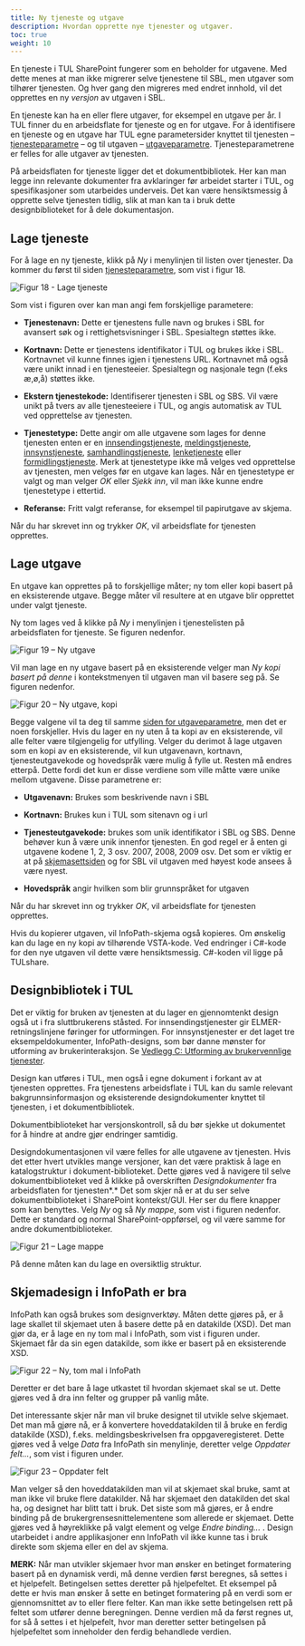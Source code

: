 ```yaml
---
title: Ny tjeneste og utgave
description: Hvordan opprette nye tjenester og utgaver.
toc: true
weight: 10
---
```


En tjeneste i TUL SharePoint fungerer som en beholder for utgavene. Med dette menes at man ikke migrerer selve tjenestene til SBL, men
utgaver som tilhører tjenesten. Og hver gang den migreres med endret innhold, vil det opprettes en ny *versjon* av utgaven i SBL.

En tjeneste kan ha en eller flere utgaver, for eksempel en utgave per år. I TUL finner du en arbeidsflate for tjeneste og en for utgave. For
å identifisere en tjeneste og en utgave har TUL egne parametersider knyttet til tjenesten –
[tjenesteparametre](../felles-funksjonalitet/#tjenesteparametre) – og til utgaven –
[utgaveparametre](../felles-funksjonalitet/#utgaveparametere). Tjenesteparametrene er felles for alle utgaver av tjenesten.

På arbeidsflaten for tjeneste ligger det et dokumentbibliotek. Her kan man legge inn relevante dokumenter fra avklaringer før arbeidet
starter i TUL, og spesifikasjoner som utarbeides underveis. Det kan være hensiktsmessig å opprette selve tjenesten tidlig, slik at man kan
ta i bruk dette designbiblioteket for å dele dokumentasjon.

## Lage tjeneste

For å lage en ny tjeneste, klikk på *Ny* i menylinjen til listen over tjenester. Da kommer du først til siden
[tjenesteparametre](../felles-funksjonalitet/#tjenesteparametre), som vist i figur 18.

![Figur 18 - Lage tjeneste](/docs/images/guides/tul/lage-tjeneste.png "Figur 18 - Lage tjeneste")

Som vist i figuren over kan man angi fem forskjellige parametere:

  - **Tjenestenavn:** Dette er tjenestens fulle navn og brukes i SBL for avansert søk og i rettighetsvisninger i SBL. Spesialtegn støttes
    ikke.

  - **Kortnavn:** Dette er tjenestens identifikator i TUL og brukes ikke i SBL. Kortnavnet vil kunne finnes igjen i tjenestens URL.
    Kortnavnet må også være unikt innad i en tjenesteeier. Spesialtegn og nasjonale tegn (f.eks æ,ø,å) støttes ikke.

  - **Ekstern tjenestekode:** Identifiserer tjenesten i SBL og SBS. Vil være unikt på tvers av alle tjenesteeiere i TUL, og angis automatisk
    av TUL ved opprettelse av tjenesten.

  - **Tjenestetype:** Dette angir om alle utgavene som lages for denne tjenesten enten er en [innsendingstjeneste](../innsending/),
    [meldingstjeneste](../melding/), [innsynstjeneste](../innsyn/), [samhandlingstjeneste](../samhandling/),
    [lenketjeneste](../lenke/) eller [formidlingstjeneste](../formidling/). Merk at tjenestetype ikke må velges ved opprettelse av
    tjenesten, men velges før en utgave kan lages. Når en tjenestetype er valgt og man velger *OK* eller *Sjekk inn*, vil man ikke kunne
    endre tjenestetype i ettertid.

  - **Referanse:** Fritt valgt referanse, for eksempel til papirutgave av skjema.

Når du har skrevet inn og trykker *OK*, vil arbeidsflate for tjenesten opprettes.

## Lage utgave

En utgave kan opprettes på to forskjellige måter; ny tom eller kopi basert på en eksisterende utgave. Begge måter vil resultere at en utgave
blir opprettet under valgt tjeneste.

Ny tom lages ved å klikke på *Ny* i menylinjen i tjenestelisten på arbeidsflaten for tjeneste. Se figuren nedenfor.

![Figur 19 – Ny utgave](/docs/images/guides/tul/ny-utgave.png "Figur 19 – Ny utgave")


Vil man lage en ny utgave basert på en eksisterende velger man *Ny kopi basert på denne* i kontekstmenyen til utgaven man vil basere seg på.
Se figuren nedenfor.

![Figur 20 – Ny utgave, kopi](/docs/images/guides/tul/ny-utgave-kopi.png "Figur 20 – Ny utgave, kopi")

Begge valgene vil ta deg til samme [siden for utgaveparametre](../felles-funksjonalitet/#utgaveparametere), men det er noen forskjeller. Hvis du lager en ny uten å ta kopi av en eksisterende, vil alle
felter være tilgjengelig for utfylling. Velger du derimot å lage utgaven som en kopi av en eksisterende, vil kun utgavenavn, kortnavn,
tjenesteutgavekode og hovedspråk være mulig å fylle ut. Resten må endres etterpå. Dette fordi det kun er disse verdiene som ville måtte være
unike mellom utgavene. Disse parametrene er:

  - **Utgavenavn:** Brukes som beskrivende navn i SBL

  - **Kortnavn:** Brukes kun i TUL som sitenavn og i url

  - **Tjenesteutgavekode:** brukes som unik identifikator i SBL og SBS. Denne behøver kun å være unik innenfor tjenesten. En god regel er å
    enten gi utgavene kodene 1, 2, 3 osv. 2007, 2008, 2009 osv. Det som er viktig er at på [skjemasettsiden](../innsending#skjemasett)
    og for SBL vil utgaven med høyest kode ansees å være nyest.

  - **Hovedspråk** angir hvilken som blir grunnspråket for utgaven

Når du har skrevet inn og trykker *OK*, vil arbeidsflate for tjenesten opprettes.

Hvis du kopierer utgaven, vil InfoPath-skjema også kopieres. Om ønskelig kan du lage en ny kopi av tilhørende VSTA-kode. Ved endringer i
C\#-kode for den nye utgaven vil dette være hensiktsmessig. C\#-koden vil ligge på TULshare.

## Designbibliotek i TUL

Det er viktig for bruken av tjenesten at du lager en gjennomtenkt design også ut i fra sluttbrukerens ståsted. For innsendingstjenester gir
ELMER-retningslinjene føringer for utformingen. For innsynstjenester er det laget tre eksempeldokumenter, InfoPath-designs, som bør danne
mønster for utforming av brukerinteraksjon. Se [Vedlegg C: Utforming av brukervennlige tjenester](../../vedlegg/c/).

Design kan utføres i TUL, men også i egne dokument i forkant av at tjenesten opprettes. Fra tjenestens arbeidsflate i TUL kan du samle
relevant bakgrunnsinformasjon og eksisterende designdokumenter knyttet til tjenesten, i et dokumentbibliotek.

Dokumentbiblioteket har versjonskontroll, så du bør sjekke ut dokumentet for å hindre at andre gjør endringer samtidig.

Designdokumentasjonen vil være felles for alle utgavene av tjenesten. Hvis det etter hvert utvikles mange versjoner, kan det være praktisk å
lage en katalogstruktur i dokument-biblioteket. Dette gjøres ved å navigere til selve dokumentbiblioteket ved å klikke på overskriften
*Designdokumenter* fra arbeidsflaten for tjenesten*.* Det som skjer nå er at du ser selve dokumentbiblioteket i SharePoint kontekst/GUI. Her
ser du flere knapper som kan benyttes. Velg *Ny* og så *Ny mappe*, som vist i figuren nedenfor. Dette er standard og normal
SharePoint-oppførsel, og vil være samme for andre dokumentbiblioteker.

![Figur 21 – Lage mappe](/docs/images/guides/tul/lage-mappe.png "Figur 21 – Lage mappe")

På denne måten kan du lage en oversiktlig struktur.

## Skjemadesign i InfoPath er bra

InfoPath kan også brukes som designverktøy. Måten dette gjøres på, er å lage skallet til skjemaet uten å basere dette på en datakilde (XSD).
Det man gjør da, er å lage en ny tom mal i InfoPath, som vist i figuren under. Skjemaet får da sin egen datakilde, som ikke er basert på en
eksisterende XSD.

![Figur 22 – Ny, tom mal i InfoPath](/docs/images/guides/tul/ny-tom-mal.png?width=700 "Figur 22 – Ny, tom mal i InfoPath")

Deretter er det bare å lage utkastet til hvordan skjemaet skal se ut. Dette gjøres ved å dra inn felter og grupper på vanlig måte.

Det interessante skjer når man vil bruke designet til utvikle selve skjemaet. Det man må gjøre nå, er å konvertere hoveddatakilden til å
bruke en ferdig datakilde (XSD), f.eks. meldingsbeskrivelsen fra oppgaveregisteret. Dette gjøres ved å velge *Data* fra InfoPath sin
menylinje, deretter velge *Oppdater felt...*, som vist i figuren under.

![Figur 23 – Oppdater felt](/docs/images/guides/tul/oppdater-felt.png "Figur 23 – Oppdater felt")

Man velger så den hoveddatakilden man vil at skjemaet skal bruke, samt at man ikke vil bruke flere datakilder. Nå har skjemaet den
datakilden det skal ha, og designet har blitt tatt i bruk. Det siste som må gjøres, er å endre binding på de brukergrensesnittelementene som
allerede er skjemaet. Dette gjøres ved å høyreklikke på valgt element og velge *Endre binding...* . Design utarbeidet i andre applikasjoner
enn InfoPath vil ikke kunne tas i bruk direkte som skjema eller en del av skjema.

**MERK:** Når man utvikler skjemaer hvor man ønsker en betinget formatering basert på en dynamisk verdi, må denne verdien først beregnes, så
settes i et hjelpefelt. Betingelsen settes deretter på hjelpefeltet. Et eksempel på dette er hvis man ønsker å sette en betinget formatering
på en verdi som er gjennomsnittet av to eller flere felter. Kan man ikke sette betingelsen rett på feltet som utfører denne beregningen.
Denne verdien må da først regnes ut, for så å settes i et hjelpefelt, hvor man deretter setter betingelsen på hjelpefeltet som inneholder
den ferdig behandlede verdien.